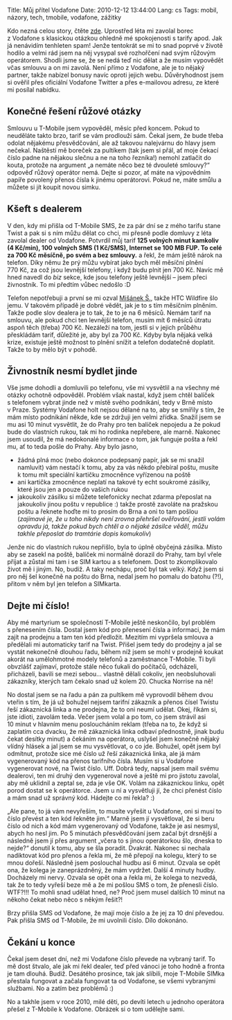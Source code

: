 Title: Můj přítel Vodafone
Date: 2010-12-12 13:44:00
Lang: cs
Tags: mobil, názory, tech, tmobile, vodafone, zážitky

Kdo nezná celou story, čtěte [zde]({filename}2010-06-15_muj-pritel-t-mobile.md). Uprostřed léta mi zavolal borec z Vodafone s klasickou otázkou ohledně mé spokojenosti s tarify apod. Jak já nenávidím tenhleten spam! Jenže tentokrát se mi to snad poprvé v životě hodilo a velmi rád jsem na něj vysypal své rozhořčení nad svým růžovým operátorem. Shodli jsme se, že se nedá teď nic dělat a že musím vypovědět včas smlouvu a on mi zavolá. Není přímo z Vodafone, ale je to nějaký partner, takže nabízel bonusy navíc oproti jejich webu. Důvěryhodnost jsem si ověřil přes oficiální Vodafone Twitter a přes e-mailovou adresu, ze které mi posílal nabídku.

## Konečné řešení růžové otázky

Smlouvu u T-Mobile jsem vypověděl, měsíc před koncem. Pokud to neuděláte takto brzo, tarif se vám prodlouží sám. Čekal jsem, že bude třeba odolat nějakému přesvědčování, ale až takovou nalejvárnu do hlavy jsem nečekal. Naštěstí mě boreček za pultíkem (tak jsem si přál, ať moje čekací číslo padne na nějakou slečnu a ne na toho řezníka!) nemohl zatlačit do kouta, protože na argument „a nemáte něco bez té dvouleté smlouvy?“ odpověď růžový operátor nemá. Dejte si pozor, ať máte na výpovědním papíře povolený přenos čísla k jinému operátorovi. Pokud ne, máte smůlu a můžete si jít koupit novou simku.

## Kšeft s dealerem

V den, kdy mi přišla od T-Mobile SMS, že za pár dní se z mého tarifu stane Twist a pak si s ním můžu dělat co chci, mi přesně podle domluvy z léta zavolal dealer od Vodafone. Potvrdil můj tarif **125 volných minut kamkoliv (4 Kč/min), 100 volných SMS (1 Kč/SMS), Internet se 100 MB FUP. To celé za 700 Kč měsíčně, po svém a bez smlouvy.** a řekl, že mám ještě nárok na telefon. Díky němu že prý můžu vybírat jako bych měl měsíční plnění 770 Kč, za což jsou levnější telefony, i když budu plnit jen 700 Kč. Navíc mě hned navedl do *biz* sekce, kde jsou telefony ještě levnější – jsem přeci živnostník. To mi předtím vůbec nedošlo :D

Telefon nepotřebuji a první se mi ozval [Mišánek Š.](http://twitter.com/svecmichal), takže HTC Wildfire šlo jemu. V takovém případě je dobré vědět, jak je to s tím měsíčním plněním. Takže podle slov dealera je to tak, že to je na 6 měsíců. Nemám tarif na smlouvu, ale pokud chci ten levnější telefon, musím mít 6 měsíců útratu aspoň těch (třeba) 700 Kč. Nezáleží na tom, jestli si v jejich průběhu přeskládám tarif, důležité je, aby byl za 700 Kč. Kdyby byla nějaká velká krize, existuje ještě možnost to plnění snížit a telefon dodatečně doplatit. Takže to by mělo být v pohodě.

## Živnostník nesmí bydlet jinde

Vše jsme dohodli a domluvili po telefonu, vše mi vysvětlil a na všechny mé otázky ochotně odpověděl. Problém však nastal, když jsem chtěl balíček s telefonem vybrat jinde než v místě svého podnikání, tedy v Brně místo v Praze. Systémy Vodafone holt nejsou dělané na to, aby se smířily s tím, že mám místo podnikání někde, kde se zdržuji jen velmi zřídka. Snažil jsem se mu asi 10 minut vysvětlit, že do Prahy pro ten balíček nepojedu a že pokud bude do vlastních rukou, tak mi ho rodinka nepřebere, ale marně. Nakonec jsem usoudil, že má nedokonalé informace o tom, jak funguje pošta a řekl mu, ať to teda pošle do Prahy. Aby bylo jasno,

-   žádná plná moc (nebo dokonce podepsaný papír, jak se mi snažil namluvit) vám nestačí k tomu, aby za vás někdo přebíral poštu, musíte k tomu mít speciální kartičku zmocněnce vyřízenou na poště
-   ani kartička zmocněnce neplatí na takové ty echt soukromé zásilky, které jsou jen a pouze do vašich rukou
-   jakoukoliv zásilku si můžete telefonicky nechat zdarma přeposlat na jakoukoliv jinou poštu v republice :) takže prostě zavoláte na pražskou poštu a řeknete hoďte mi to prosím do Brna a oni to tam pošlou (*zajímavé je, že u toho nikdy není zrovna přehršel ověřování, jestli volám opravdu já, takže pokud bych chtěl a o nějaké zásilce věděl, můžu takhle přeposlat do tramtárie dopis komukoliv*)

Jenže nic do vlastních rukou nepřišlo, byla to úplně obyčejná zásilka. Místo aby se zasekl na poště, balíček mi normálně dorazil do Prahy, tam byl vřele přijat a zůstal mi tam i se SIM kartou a s telefonem. Dost to zkomplikovalo život mě i jiným. No, budiž. A taky nechápu, proč byl tak velký. Když jsem si pro něj šel konečně na poštu do Brna, nedal jsem ho pomalu do batohu (?!), přitom v něm byl jen telefon a SIMkarta.

## Dejte mi číslo!

Aby mé martyrium se společností T-Mobile ještě neskončilo, byl problém s přenesením čísla. Dostal jsem kód pro přenesení čísla a informaci, že mám zajít na prodejnu a tam ten kód předložit. Mezitím mi vypršela smlouva a předělali mi automaticky tarif na Twist. Přišel jsem tedy do prodejny a jal se vystát nekonečně dlouhou řadu, během níž jsem se mohl v prodejně koukat akorát na umělohmotné modely telefonů a zaměstnance T-Mobile. Ti byli obvzlášť zajímaví, protože stále něco ťukali do počítačů, odcházeli, přicházeli, bavili se mezi sebou… vlastně dělali cokoliv, jen neobsluhovali zákazníky, kterých tam čekalo snad už kolem 20. Chucka Norrise na ně!

No dostal jsem se na řadu a pán za pultíkem mě vyprovodil během dvou vteřin s tím, že já už bohužel nejsem tarifní zákazník a přenos čísel Twistu řeší zákaznická linka a ne prodejna, že to oni neumí udělat. Okej, říkám si, jste idioti, zavolám teda. Večer jsem volal a po tom, co jsem strávil asi 10 minut v hlavním menu posloucháním reklam (třeba na to, že když si zaplatím cca dvacku, že mě zákaznická linka odbaví přednostně, jinak budu čekat desítky minut) a čekáním na operátora, uslyšel jsem konečně nějaký vlídný hlásek a jal jsem se mu vysvětlovat, o co jde. Bohužel, opět jsem byl odmítnut, protože sice mé číslo už řeší zákaznická linka, ale já mám vygenerovaný kód na přenos tarifního čísla. Musím si u Vodafone vygenerovat nové, na Twist číslo. Uff. Dobrá tedy, napsal jsem mail svému dealerovi, ten mi druhý den vygeneroval nové a ještě mi pro jistotu zavolal, aby mě uklidnil a zeptal se, zda je vše OK. Volám na zákaznickou linku, opět porod dostat se k operátorce. Jsem u ní a vysvětluji jí, že chci přenést číslo a mám snad už správný kód. Hádejte co mi řekla? :)

„Ale pane, to já vám nevyřeším, to musíte vyřešit u Vodafone, oni si musí to číslo převést a ten kód řekněte jim.“ Marně jsem jí vysvětloval, že si beru číslo od nich a kód mám vygenerovaný od Vodafone, takže je asi nesmysl, abych ho nesl jim. Po 5 minutách přesvědčování jsem začal být drsnější a následně jsem jí přes argument „včera to s jinou operátorkou šlo, dneska to nejde?“ donutil k tomu, aby se šla poradit. Dvakrát. Nakonec si nechala nadiktovat kód pro přenos a řekla mi, že mě přepojí na kolegu, který to se mnou dořeší. Následně jsem poslouchal hudbu asi 6 minut. Ozvala se opět ona, že kolega je zaneprázdněný, že mám vydržet. Další 4 minuty hudby. Docházely mi nervy. Ozvala se opět ona a řekla mi, že kolega to nezvedá, tak že to tedy vyřeší beze mě a že mi pošlou SMS o tom, že přenesli číslo. WTF?!!! To mohli snad udělat hned, ne? Proč jsem musel dalších 10 minut na někoho čekat nebo něco s někým řešit?!

Brzy přišla SMS od Vodafone, že mají moje číslo a že jej za 10 dní převedou. Pak přišla SMS od T-Mobile, že mi uvolnili číslo. Dílo dokonáno.

## Čekání u konce

Čekal jsem deset dní, než mi Vodafone číslo převede na vybraný tarif. To mě dost štvalo, ale jak mi řekl dealer, teď před vánoci je toho hodně a fronta je tam dlouhá. Budiž. Desátého prosince, tak jak slíbili, moje T-Mobile SIMka přestala fungovat a začala fungovat ta od Vodafone, se všemi vybranými službami. No a zatím bez problémů :)

No a takhle jsem v roce 2010, milé děti, po devíti letech u jednoho operátora přešel z T-Mobile k Vodafone. Obrázek si o tom udělejte sami.
